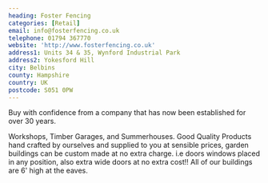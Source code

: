 ```yaml
---
heading: Foster Fencing
categories: [Retail]
email: info@fosterfencing.co.uk
telephone: 01794 367770
website: 'http://www.fosterfencing.co.uk'
address1: Units 34 & 35, Wynford Industrial Park
address2: Yokesford Hill
city: Belbins
county: Hampshire
country: UK
postcode: S051 0PW
---
```

Buy with confidence from a company that has now been established for over 30 years.

Workshops, Timber Garages, and Summerhouses. Good Quality Products hand crafted by ourselves and supplied to you at sensible prices, garden buildings can be custom made at no extra charge. i.e doors windows placed in any position, also extra wide doors at no extra cost!! All of our buildings are 6' high at the eaves.
